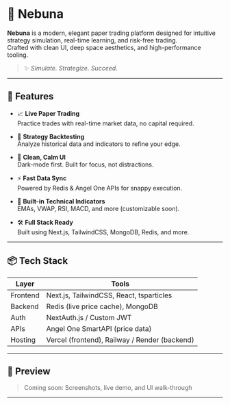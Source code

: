 # 🌙 Nebuna

**Nebuna** is a modern, elegant paper trading platform designed for intuitive strategy simulation, real-time learning, and risk-free trading.  
Crafted with clean UI, deep space aesthetics, and high-performance tooling.

> ✨ _Simulate. Strategize. Succeed._

---

## 🚀 Features

- 📈 **Live Paper Trading**  
  Practice trades with real-time market data, no capital required.

- 🧠 **Strategy Backtesting**  
  Analyze historical data and indicators to refine your edge.

- 🌌 **Clean, Calm UI**  
  Dark-mode first. Built for focus, not distractions.

- ⚡ **Fast Data Sync**  
  Powered by Redis & Angel One APIs for snappy execution.

- 🧪 **Built-in Technical Indicators**  
  EMAs, VWAP, RSI, MACD, and more (customizable soon).

- 🛠️ **Full Stack Ready**  
  Built using Next.js, TailwindCSS, MongoDB, Redis, and more.

---

## 📦 Tech Stack

| Layer    | Tools                                         |
| -------- | --------------------------------------------- |
| Frontend | Next.js, TailwindCSS, React, tsparticles      |
| Backend  | Redis (live price cache), MongoDB             |
| Auth     | NextAuth.js / Custom JWT                      |
| APIs     | Angel One SmartAPI (price data)               |
| Hosting  | Vercel (frontend), Railway / Render (backend) |

---

## 📸 Preview

> Coming soon: Screenshots, live demo, and UI walk-through

---
